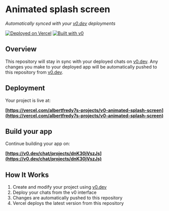 # Animated splash screen

*Automatically synced with your [v0.dev](https://v0.dev) deployments*

[![Deployed on Vercel](https://img.shields.io/badge/Deployed%20on-Vercel-black?style=for-the-badge&logo=vercel)](https://vercel.com/albertfredy7s-projects/v0-animated-splash-screen)
[![Built with v0](https://img.shields.io/badge/Built%20with-v0.dev-black?style=for-the-badge)](https://v0.dev/chat/projects/dnK30jVszJs)

## Overview

This repository will stay in sync with your deployed chats on [v0.dev](https://v0.dev).
Any changes you make to your deployed app will be automatically pushed to this repository from [v0.dev](https://v0.dev).

## Deployment

Your project is live at:

**[https://vercel.com/albertfredy7s-projects/v0-animated-splash-screen](https://vercel.com/albertfredy7s-projects/v0-animated-splash-screen)**

## Build your app

Continue building your app on:

**[https://v0.dev/chat/projects/dnK30jVszJs](https://v0.dev/chat/projects/dnK30jVszJs)**

## How It Works

1. Create and modify your project using [v0.dev](https://v0.dev)
2. Deploy your chats from the v0 interface
3. Changes are automatically pushed to this repository
4. Vercel deploys the latest version from this repository